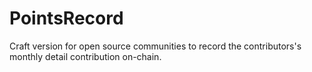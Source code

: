 # PointsRecord
Craft version for open source communities to record the contributors's monthly detail contribution on-chain.
